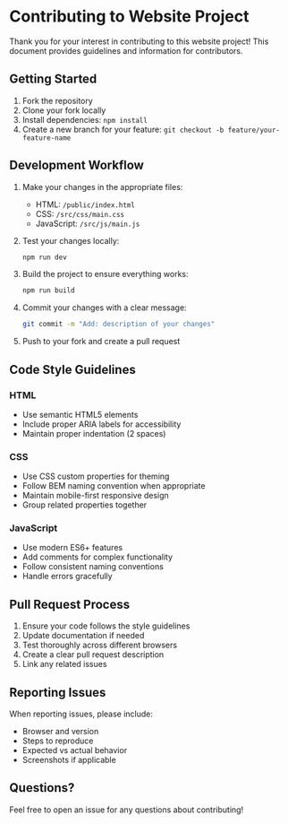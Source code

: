 # Contributing to Website Project

Thank you for your interest in contributing to this website project! This document provides guidelines and information for contributors.

## Getting Started

1. Fork the repository
2. Clone your fork locally
3. Install dependencies: `npm install`
4. Create a new branch for your feature: `git checkout -b feature/your-feature-name`

## Development Workflow

1. Make your changes in the appropriate files:
   - HTML: `/public/index.html`
   - CSS: `/src/css/main.css`
   - JavaScript: `/src/js/main.js`

2. Test your changes locally:
   ```bash
   npm run dev
   ```

3. Build the project to ensure everything works:
   ```bash
   npm run build
   ```

4. Commit your changes with a clear message:
   ```bash
   git commit -m "Add: description of your changes"
   ```

5. Push to your fork and create a pull request

## Code Style Guidelines

### HTML
- Use semantic HTML5 elements
- Include proper ARIA labels for accessibility
- Maintain proper indentation (2 spaces)

### CSS
- Use CSS custom properties for theming
- Follow BEM naming convention when appropriate
- Maintain mobile-first responsive design
- Group related properties together

### JavaScript
- Use modern ES6+ features
- Add comments for complex functionality
- Follow consistent naming conventions
- Handle errors gracefully

## Pull Request Process

1. Ensure your code follows the style guidelines
2. Update documentation if needed
3. Test thoroughly across different browsers
4. Create a clear pull request description
5. Link any related issues

## Reporting Issues

When reporting issues, please include:
- Browser and version
- Steps to reproduce
- Expected vs actual behavior
- Screenshots if applicable

## Questions?

Feel free to open an issue for any questions about contributing!